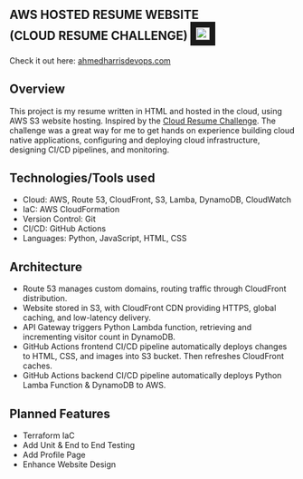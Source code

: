 ## **AWS HOSTED RESUME WEBSITE <br> (CLOUD RESUME CHALLENGE)** <samp><img src="frontend/images/cloud1.ico" width="24" height="22" border="10"/></samp>


Check it out here: [ahmedharrisdevops.com](https://ahmedharrisdevops.com) 


## **Overview**
This project is my resume written in HTML and hosted in the cloud, using AWS S3 website hosting. Inspired by the [Cloud Resume Challenge](https://cloudresumechallenge.dev/docs/the-challenge/aws/). The challenge was a great way for me to get hands on experience building cloud native applications, configuring and deploying cloud infrastructure, designing CI/CD pipelines, and monitoring.



## **Technologies/Tools used**
* Cloud: AWS, Route 53, CloudFront, S3, Lamba, DynamoDB, CloudWatch
* IaC: AWS CloudFormation
* Version Control: Git
* CI/CD: GitHub Actions
* Languages: Python, JavaScript, HTML, CSS 



## **Architecture** 
* Route 53 manages custom domains, routing traffic through CloudFront distribution.
* Website stored in S3, with CloudFront CDN providing HTTPS, global caching, and low-latency delivery.
* API Gateway triggers Python Lambda function, retrieving and incrementing visitor count in DynamoDB.
* GitHub Actions frontend CI/CD pipeline automatically deploys changes to HTML, CSS, and images into S3 bucket. Then refreshes CloudFront caches.
* GitHub Actions backend CI/CD pipeline automatically deploys Python Lamba Function & DynamoDB to AWS.



## **Planned Features**
* Terraform IaC
* Add Unit & End to End Testing 
* Add Profile Page
* Enhance Website Design

